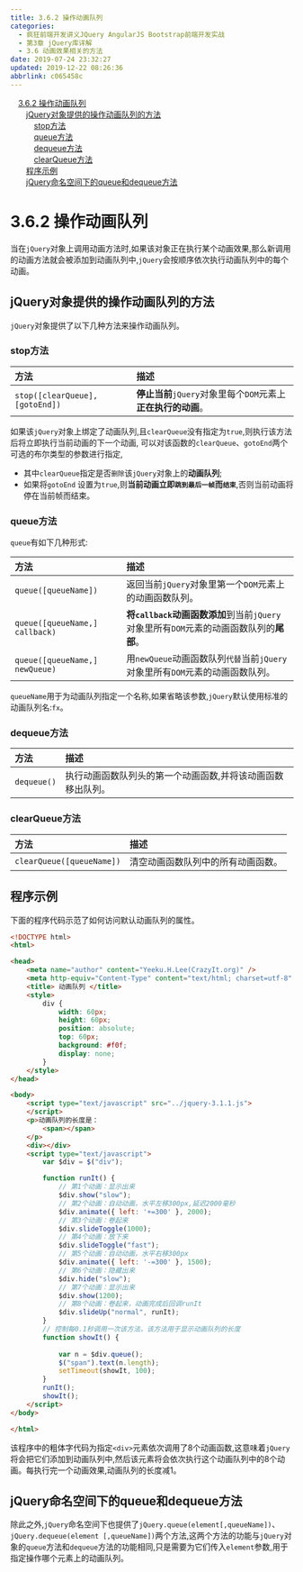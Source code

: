 ```yaml
---
title: 3.6.2 操作动画队列
categories: 
  - 疯狂前端开发讲义JQuery AngularJS Bootstrap前端开发实战
  - 第3章 jQuery库详解
  - 3.6 动画效果相关的方法
date: 2019-07-24 23:32:27
updated: 2019-12-22 08:26:36
abbrlink: c065458c
---
```

<div id='my_toc'><a href="/JavaReadingNotes/c065458c/#3-6-2-操作动画队列" class="header_1">3.6.2 操作动画队列</a><br><a href="/JavaReadingNotes/c065458c/#jQuery对象提供的操作动画队列的方法" class="header_2">jQuery对象提供的操作动画队列的方法</a><br><a href="/JavaReadingNotes/c065458c/#stop方法" class="header_3">stop方法</a><br><a href="/JavaReadingNotes/c065458c/#queue方法" class="header_3">queue方法</a><br><a href="/JavaReadingNotes/c065458c/#dequeue方法" class="header_3">dequeue方法</a><br><a href="/JavaReadingNotes/c065458c/#clearQueue方法" class="header_3">clearQueue方法</a><br><a href="/JavaReadingNotes/c065458c/#程序示例" class="header_2">程序示例</a><br><a href="/JavaReadingNotes/c065458c/#jQuery命名空间下的queue和dequeue方法" class="header_2">jQuery命名空间下的queue和dequeue方法</a><br></div>
<style>.header_1{margin-left: 1em;}.header_2{margin-left: 2em;}.header_3{margin-left: 3em;}.header_4{margin-left: 4em;}.header_5{margin-left: 5em;}.header_6{margin-left: 6em;}</style>
<!--more-->
<script>if (navigator.platform.search('arm')==-1){document.getElementById('my_toc').style.display = 'none';}var e,p = document.getElementsByTagName('p');while (p.length>0) {e = p[0];e.parentElement.removeChild(e);}</script>

<!--end-->
<!--SSTStart-->
# 3.6.2 操作动画队列 #
当在`jQuery`对象上调用动画方法时,如果该对象正在执行某个动画效果,那么新调用的动画方法就会被添加到动画队列中,`jQuery`会按顺序依次执行动画队列中的每个动画。
## jQuery对象提供的操作动画队列的方法 ##
`jQuery`对象提供了以下几种方法来操作动画队列。
### stop方法 ###

|方法|描述|
|:---|:---|
|`stop([clearQueue],[gotoEnd])`|**停止当前**`jQuery`对象里每个`DOM`元素上**正在执行的动画**。|

如果该`jQuery`对象上绑定了动画队列,且`clearQueue`没有指定为`true`,则执行该方法后将立即执行当前动画的下一个动画,
可以对该函数的`clearQueue`、`gotoEnd`两个可选的布尔类型的参数进行指定,
- 其中`clearQueue`指定是否`删除`该`jQuery`对象上的**动画队列**;
- 如果将`gotoEnd` 设置为`true`,则**当前动画立即`跳到最后一帧`而`结束`**,否则当前动画将停在当前帧而结束。

### queue方法 ###
`queue`有如下几种形式:

|方法|描述|
|:---|:---|
|`queue([queueName])`|返回当前`jQuery`对象里第一个`DOM`元素上的动画函数队列。|
|`queue([queueName,] callback)`|**将`callback`动画函数添加**到当前`jQuery`对象里所有`DOM`元素的动画函数队列的**尾部**。|
|`queue([queueName,] newQueue)`|用`newQueue`动画函数队列`代替`当前`jQuery`对象里所有`DOM`元素的动画函数队列。|

`queueName`用于为动画队列指定一个名称,如果省略该参数,`jQuery`默认使用标准的动画队列名:`fx`。

### dequeue方法 ###

|方法|描述|
|:---|:---|
|`dequeue()`|执行动画函数队列头的第一个动画函数,并将该动画函数移出队列。|
### clearQueue方法 ###

|方法|描述|
|:---|:---|
|`clearQueue([queueName])`|清空动画函数队列中的所有动画函数。|

<!--SSTStop-->
## 程序示例 ##
下面的程序代码示范了如何访问默认动画队列的属性。

```html
<!DOCTYPE html>
<html>

<head>
    <meta name="author" content="Yeeku.H.Lee(CrazyIt.org)" />
    <meta http-equiv="Content-Type" content="text/html; charset=utf-8" />
    <title> 动画队列 </title>
    <style>
        div {
            width: 60px;
            height: 60px;
            position: absolute;
            top: 60px;
            background: #f0f;
            display: none;
        }
    </style>
</head>

<body>
    <script type="text/javascript" src="../jquery-3.1.1.js">
    </script>
    <p>动画队列的长度是：
        <span></span>
    </p>
    <div></div>
    <script type="text/javascript">
        var $div = $("div");

        function runIt() {
            // 第1个动画：显示出来
            $div.show("slow");
            // 第2个动画：自动动画，水平左移300px,延迟2000毫秒
            $div.animate({ left: '+=300' }, 2000);
            // 第3个动画：卷起来
            $div.slideToggle(1000);
            // 第4个动画：放下来
            $div.slideToggle("fast");
            // 第5个动画：自动动画，水平右移300px
            $div.animate({ left: '-=300' }, 1500);
            // 第6个动画：隐藏出来
            $div.hide("slow");
            // 第7个动画：显示出来
            $div.show(1200);
            // 第8个动画：卷起来，动画完成后回调runIt
            $div.slideUp("normal", runIt);
        }
        // 控制每0.1秒调用一次该方法，该方法用于显示动画队列的长度
        function showIt() {
            
            var n = $div.queue();
            $("span").text(n.length);
            setTimeout(showIt, 100);
        }
        runIt();
        showIt();
    </script>
</body>

</html>
```
该程序中的粗体字代码为指定`<div>`元素依次调用了8个动画函数,这意味着`jQuery`将会把它们添加到动画队列中,然后该元素将会依次执行这个动画队列中的8个动画。每执行完一个动画效果,动画队列的长度减1。
<!--SSTStart-->
## jQuery命名空间下的queue和dequeue方法 ##
除此之外,`jQuery`命名空间下也提供了`jQuery.queue(element[,queueName])`、`jQuery.dequeue(element [,queueName])`两个方法,这两个方法的功能与`jQuery`对象的`queue`方法和`dequeue`方法的功能相同,只是需要为它们传入`element`参数,用于指定操作哪个元素上的动画队列。
<!--SSTStop-->
